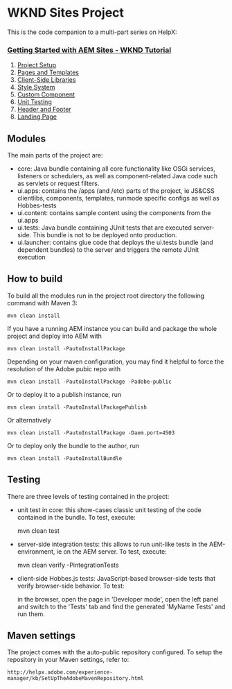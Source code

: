 # WKND Sites Project

This is the code companion to a multi-part series on HelpX:

### [Getting Started with AEM Sites - WKND Tutorial](https://docs.adobe.com/content/help/en/experience-manager-learn/getting-started-wknd-tutorial-develop/overview.html)

1. [Project Setup](https://docs.adobe.com/content/help/en/experience-manager-learn/getting-started-wknd-tutorial-develop/project-setup.html)
2. [Pages and Templates](https://docs.adobe.com/content/help/en/experience-manager-learn/getting-started-wknd-tutorial-develop/pages-templates.html)
3. [Client-Side Libraries](https://docs.adobe.com/content/help/en/experience-manager-learn/getting-started-wknd-tutorial-develop/client-side-libraries.html)
4. [Style System](https://docs.adobe.com/content/help/en/experience-manager-learn/getting-started-wknd-tutorial-develop/style-system.html)
5. [Custom Component](https://docs.adobe.com/content/help/en/experience-manager-learn/getting-started-wknd-tutorial-develop/custom-component.html)
6. [Unit Testing](https://docs.adobe.com/content/help/en/experience-manager-learn/getting-started-wknd-tutorial-develop/unit-testing.html)
7. [Header and Footer](https://docs.adobe.com/content/help/en/experience-manager-learn/getting-started-wknd-tutorial-develop/header-footer.html)
8. [Landing Page](https://docs.adobe.com/content/help/en/experience-manager-learn/getting-started-wknd-tutorial-develop/landing-page.html)

## Modules

The main parts of the project are:

* core: Java bundle containing all core functionality like OSGi services, listeners or schedulers, as well as component-related Java code such as servlets or request filters.
* ui.apps: contains the /apps (and /etc) parts of the project, ie JS&CSS clientlibs, components, templates, runmode specific configs as well as Hobbes-tests
* ui.content: contains sample content using the components from the ui.apps
* ui.tests: Java bundle containing JUnit tests that are executed server-side. This bundle is not to be deployed onto production.
* ui.launcher: contains glue code that deploys the ui.tests bundle (and dependent bundles) to the server and triggers the remote JUnit execution

## How to build

To build all the modules run in the project root directory the following command with Maven 3:

    mvn clean install

If you have a running AEM instance you can build and package the whole project and deploy into AEM with  

    mvn clean install -PautoInstallPackage

Depending on your maven configuration, you may find it helpful to force the resolution of the Adobe pubic repo with

    mvn clean install -PautoInstallPackage -Padobe-public
    
Or to deploy it to a publish instance, run

    mvn clean install -PautoInstallPackagePublish
    
Or alternatively

    mvn clean install -PautoInstallPackage -Daem.port=4503

Or to deploy only the bundle to the author, run

    mvn clean install -PautoInstallBundle

## Testing

There are three levels of testing contained in the project:

* unit test in core: this show-cases classic unit testing of the code contained in the bundle. To test, execute:

    mvn clean test

* server-side integration tests: this allows to run unit-like tests in the AEM-environment, ie on the AEM server. To test, execute:

    mvn clean verify -PintegrationTests

* client-side Hobbes.js tests: JavaScript-based browser-side tests that verify browser-side behavior. To test:

    in the browser, open the page in 'Developer mode', open the left panel and switch to the 'Tests' tab and find the generated 'MyName Tests' and run them.


## Maven settings

The project comes with the auto-public repository configured. To setup the repository in your Maven settings, refer to:

    http://helpx.adobe.com/experience-manager/kb/SetUpTheAdobeMavenRepository.html
